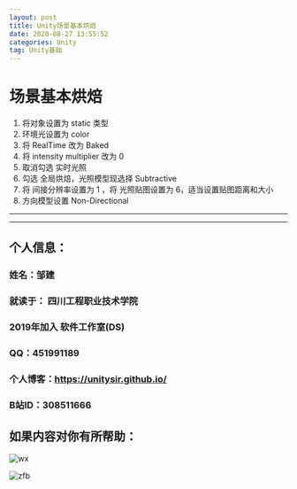```yaml
---
layout: post
title: Unity场景基本烘焙
date: 2020-08-27 13:55:52
categories: Unity
tag: Unity基础
---
```




# 场景基本烘焙

1. 将对象设置为 static 类型
2. 环境光设置为 color
3. 将 RealTime 改为 Baked
4. 将 intensity multiplier 改为 0
5. 取消勾选 实时光照
6. 勾选 全局烘焙，光照模型现选择 Subtractive
7. 将 间接分辨率设置为 1 ，将 光照贴图设置为 6，适当设置贴图距离和大小
8. 方向模型设置 Non-Directional



---

---


## 个人信息：
### 姓名：邹建
### 就读于： 四川工程职业技术学院
### 2019年加入 软件工作室(DS)
### QQ：451991189
### 个人博客：https://unitysir.github.io/
### B站ID：308511666

## 如果内容对你有所帮助：
![wx](https://pic4.zhimg.com/v2-87fbc8ee6ab3fd92f423d414d039b627_b.jpeg)

![zfb](https://pic2.zhimg.com/v2-b8ab4acf7899b2ced11287cdbd8279b5_b.jpeg)